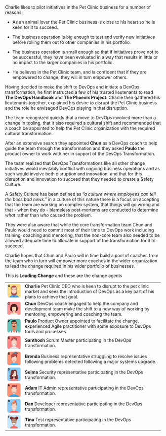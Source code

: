 Charlie likes to pilot initiatives in the Pet Clinic business for a number of
reasons:

* As an animal lover the Pet Clinic business is close to his heart so he is keen
  for it to succeed.

* The business operation is big enough to test and verify new initiatives before
  rolling them out to other companies in his portfolio.

* The business operation is small enough so that if initiatives prove not to be
  successful, they have been evaluated in a way that results in little or no
  impact to the larger companies in his portfolio.

* He believes in the Pet Clinic team, and is confident that if they are
  empowered to change, they will in turn empower others.

Having decided to make the shift to DevOps and initiate a DevOps transformation,
he first instructed a few of his trusted lieutenants to read **The DevOps
Handbook** and **The Phoenix Project**. Charlie then gathered his lieutenants
together, explained his desire to disrupt the Pet Clinic business and the role
he envisaged DevOps playing in that disruption.

The team recognized quickly that a move to DevOps involved more than a change in
tooling, that it also required a cultural shift and recommended that a coach be
appointed to help the Pet Clinic organization with the required cultural
transformation.

After an extensive search they appointed **Chun** as a DevOps coach to help
guide the team through the transformation and they asked **Paulo** the product
owner to work with her in support of the DevOps Transformation.

The team realized that DevOps Transformations like all other change initiatives
would inevitably conflict with ongoing business operations and as such would
involve both disruption and innovation, and that for this disruption and
innovation to succeed that they needed to create a Safety Culture.

A Safety Culture has been defined as _“a culture where employees can tell the
boss bad news.”_ in a culture of this nature there is a focus on accepting that
the team are working on complex system, that things will go wrong and that -
when they do - blameless post-mortems are conducted to determine _what_ rather
than _who_ caused the problem.

They were also aware that while the core transformation team Chun and Paulo
would need to commit most of their time to DevOps work including training,
coaching and mentoring, that the non-core team also needed to be allowed
adequate time to allocate in support of the transformation for it to succeed.

Charlie hopes that Chun and Paulo will in time build a pool of coaches from the
team who in turn will empower more coaches in the wider organization to lead the
change required in his wider portfolio of businesses.

This is **Leading Change** and these are the change agents

|   |   |
|---|---|
|![Charlie](../../assets/yellow-belt-devops-dojo/leading-change/charlie.png)|**Charlie** Pet Clinic CEO who is keen to disrupt to the pet clinic market and sees the introduction of DevOps as a key part of his plans to achieve that goal. |
|![Chun](../../assets/yellow-belt-devops-dojo/leading-change/chun.png)|**Chun** DevOps coach engaged to help the company and development team make the shift to a new way of working by mentoring, empowering and coaching the team. |
|![Paulo](../../assets/yellow-belt-devops-dojo/leading-change/paulo.png)|**Paulo** Product Owner appointed to facilitate the change, experienced Agile practitioner with some exposure to DevOps tools and processes. |
|![Santhosh](../../assets/yellow-belt-devops-dojo/leading-change/santhosh.png)|**Santhosh** Scrum Master participating in the DevOps transformation. |
|![Brenda](../../assets/yellow-belt-devops-dojo/leading-change/brenda.png)|**Brenda** Business representative struggling to resolve issues following problems detected following a major systems upgrade. |
|![Selma](../../assets/yellow-belt-devops-dojo/leading-change/selma.png)|**Selma** Security representative participating in the DevOps transformation. |
|![Adam](../../assets/yellow-belt-devops-dojo/leading-change/adam.png)|**Adam** IT Admin representative participating in the DevOps transformation. |
|![Dan](../../assets/yellow-belt-devops-dojo/leading-change/dan.png)|**Dan** Developer representative participating in the DevOps transformation. |
|![Tina](../../assets/yellow-belt-devops-dojo/leading-change/tina.png)|**Tina** Test representative participating in the DevOps transformation. |
